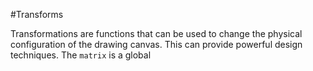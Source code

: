 #Transforms

Transformations are functions that can be used to change the physical configuration of the drawing canvas.  This can provide powerful design techniques.  The ``matrix`` is a global 